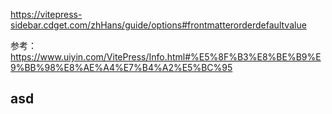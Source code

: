 https://vitepress-sidebar.cdget.com/zhHans/guide/options#frontmatterorderdefaultvalue

参考：https://www.uiyin.com/VitePress/Info.html#%E5%8F%B3%E8%BE%B9%E9%BB%98%E8%AE%A4%E7%B4%A2%E5%BC%95

## asd
